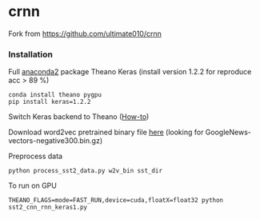 # crnn
Fork from https://github.com/ultimate010/crnn


### Installation
Full [anaconda2](https://www.continuum.io/downloads) package 
Theano
Keras (install version 1.2.2 for reproduce acc > 89 %)

```
conda install theano pygpu
pip install keras=1.2.2
```

Switch Keras backend to Theano ([How-to](https://keras.io/backend/)) 

Download word2vec pretrained binary file [here](https://code.google.com/archive/p/word2vec/) 
(looking for GoogleNews-vectors-negative300.bin.gz)

Preprocess data

```
python process_sst2_data.py w2v_bin sst_dir
```


To run on GPU

```
THEANO_FLAGS=mode=FAST_RUN,device=cuda,floatX=float32 python sst2_cnn_rnn_keras1.py
```

